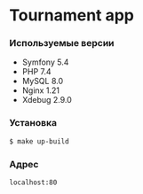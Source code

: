 # Tournament app

### Используемые версии

- Symfony 5.4
- PHP 7.4
- MySQL 8.0
- Nginx 1.21
- Xdebug 2.9.0

### Установка

```sh
$ make up-build
```
### Адрес

```sh
localhost:80
```